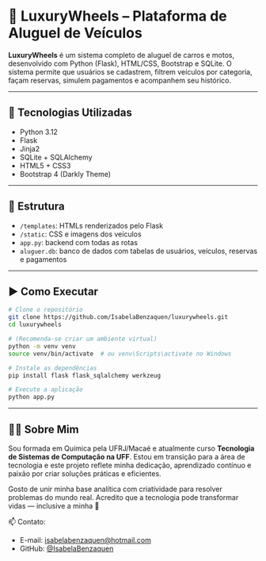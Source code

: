 # 🚗 LuxuryWheels – Plataforma de Aluguel de Veículos

**LuxuryWheels** é um sistema completo de aluguel de carros e motos, desenvolvido com Python (Flask), HTML/CSS, Bootstrap e SQLite. O sistema permite que usuários se cadastrem, filtrem veículos por categoria, façam reservas, simulem pagamentos e acompanhem seu histórico.

---

## 🔧 Tecnologias Utilizadas

- Python 3.12
- Flask
- Jinja2
- SQLite + SQLAlchemy
- HTML5 + CSS3
- Bootstrap 4 (Darkly Theme)

---

## 📁 Estrutura

- `/templates`: HTMLs renderizados pelo Flask
- `/static`: CSS e imagens dos veículos
- `app.py`: backend com todas as rotas
- `aluguer.db`: banco de dados com tabelas de usuários, veículos, reservas e pagamentos

---

## ▶️ Como Executar

```bash
# Clone o repositório
git clone https://github.com/IsabelaBenzaquen/luxurywheels.git
cd luxurywheels

# (Recomenda-se criar um ambiente virtual)
python -m venv venv
source venv/bin/activate  # ou venv\Scripts\activate no Windows

# Instale as dependências
pip install flask flask_sqlalchemy werkzeug

# Execute a aplicação
python app.py 
```

---

## 👩‍💻 Sobre Mim

Sou formada em Química pela UFRJ/Macaé e atualmente curso **Tecnologia de Sistemas de Computação na UFF**. Estou em transição para a área de tecnologia e este projeto reflete minha dedicação, aprendizado contínuo e paixão por criar soluções práticas e eficientes.

Gosto de unir minha base analítica com criatividade para resolver problemas do mundo real. Acredito que a tecnologia pode transformar vidas — inclusive a minha 💜

📫 Contato:
- E-mail: isabelabenzaquen@hotmail.com
- GitHub: [@IsabelaBenzaquen](https://github.com/IsabelaBenzaquen)
